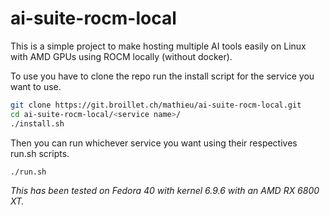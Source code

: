 # ai-suite-rocm-local

This is a simple project to make hosting multiple AI tools easily on Linux with AMD GPUs using ROCM locally (without docker).

To use you have to clone the repo run the install script for the service you want to use.

```bash
git clone https://git.broillet.ch/mathieu/ai-suite-rocm-local.git
cd ai-suite-rocm-local/<service name>/
./install.sh
```

Then you can run whichever service you want using their respectives run.sh scripts.

```bash
./run.sh
```



*This has been tested on Fedora 40 with kernel 6.9.6 with an AMD RX 6800 XT.*

